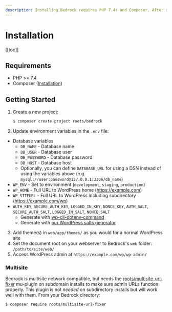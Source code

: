 ```yaml
---
description: Installing Bedrock requires PHP 7.4+ and Composer. After setting environment variables and the document root you can access your WordPress installation.
---
```


# Installation

[[toc]]

## Requirements

- PHP >= 7.4
- Composer ([Installation](https://getcomposer.org/doc/00-intro.md#installation-linux-unix-macos))

## Getting Started

1. Create a new project:
    ```bash
    $ composer create-project roots/bedrock
    ```
2. Update environment variables in the `.env` file:
  - Database variables
    - `DB_NAME` - Database name
    - `DB_USER` - Database user
    - `DB_PASSWORD` - Database password
    - `DB_HOST` - Database host
    - Optionally, you can define `DATABASE_URL` for using a DSN instead of using the variables above (e.g. `mysql://user:password@127.0.0.1:3306/db_name`)
  - `WP_ENV` - Set to environment (`development`, `staging`, `production`)
  - `WP_HOME` - Full URL to WordPress home (https://example.com)
  - `WP_SITEURL` - Full URL to WordPress including subdirectory (https://example.com/wp)
  - `AUTH_KEY`, `SECURE_AUTH_KEY`, `LOGGED_IN_KEY`, `NONCE_KEY`, `AUTH_SALT`, `SECURE_AUTH_SALT`, `LOGGED_IN_SALT`, `NONCE_SALT`
    - Generate with [wp-cli-dotenv-command](https://github.com/aaemnnosttv/wp-cli-dotenv-command)
    - Generate with [our WordPress salts generator](https://roots.io/salts.html)
3. Add theme(s) in `web/app/themes/` as you would for a normal WordPress site
4. Set the document root on your webserver to Bedrock's `web` folder: `/path/to/site/web/`
5. Access WordPress admin at `https://example.com/wp/wp-admin/`

### Multisite

Bedrock is multisite network compatible, but needs the [roots/multisite-url-fixer](https://github.com/roots/multisite-url-fixer) mu-plugin on subdomain installs to make sure admin URLs function properly. This plugin is not _needed_ on subdirectory installs but will work well with them. From your Bedrock directory:

```bash
$ composer require roots/multisite-url-fixer
```

